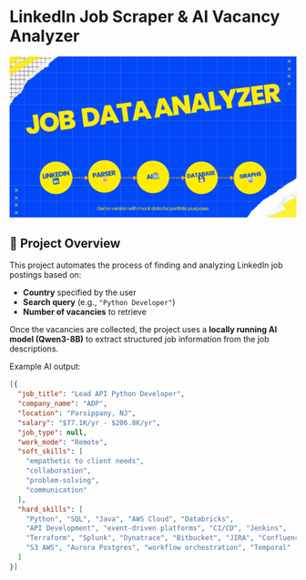 # LinkedIn Job Scraper & AI Vacancy Analyzer
![Title](images/title.png)

## 📌 Project Overview
This project automates the process of finding and analyzing LinkedIn job postings based on:
- **Country** specified by the user
- **Search query** (e.g., `"Python Developer"`)
- **Number of vacancies** to retrieve

Once the vacancies are collected, the project uses a **locally running AI model (Qwen3-8B)** to extract structured job information from the job descriptions.

Example AI output:
```json
[{
  "job_title": "Lead API Python Developer",
  "company_name": "ADP",
  "location": "Parsippany, NJ",
  "salary": "$77.1K/yr - $206.8K/yr",
  "job_type": null,
  "work_mode": "Remote",
  "soft_skills": [
    "empathetic to client needs",
    "collaboration",
    "problem-solving",
    "communication"
  ],
  "hard_skills": [
    "Python", "SQL", "Java", "AWS Cloud", "Databricks",
    "API Development", "event-driven platforms", "CI/CD", "Jenkins",
    "Terraform", "Splunk", "Dynatrace", "Bitbucket", "JIRA", "Confluence",
    "S3 AWS", "Aurora Postgres", "workflow orchestration", "Temporal"
  ]
}]
```
